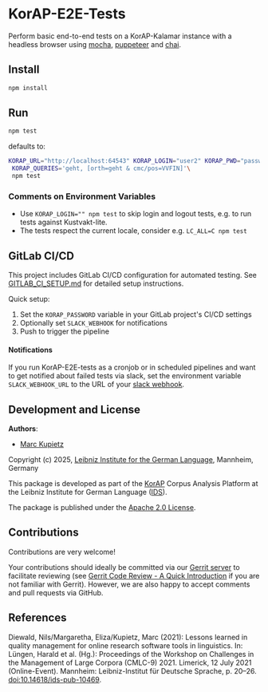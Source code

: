 # KorAP-E2E-Tests

Perform basic end-to-end tests on a KorAP-Kalamar instance with a headless browser using [mocha](https://mochajs.org/), [puppeteer](https://github.com/puppeteer/puppeteer) and [chai](https://www.chaijs.com/).

## Install

```bash
npm install
```

## Run

```bash
npm test
```

defaults to:

```bash
KORAP_URL="http://localhost:64543" KORAP_LOGIN="user2" KORAP_PWD="password2"\
 KORAP_QUERIES='geht, [orth=geht & cmc/pos=VVFIN]'\
 npm test
```




### Comments on Environment Variables

- Use `KORAP_LOGIN="" npm test` to skip login and logout tests, e.g. to run tests against Kustvakt-lite.
- The tests respect the current locale, consider e.g. `LC_ALL=C npm test`

## GitLab CI/CD

This project includes GitLab CI/CD configuration for automated testing. See [GITLAB_CI_SETUP.md](GITLAB_CI_SETUP.md) for detailed setup instructions.

Quick setup:
1. Set the `KORAP_PASSWORD` variable in your GitLab project's CI/CD settings
2. Optionally set `SLACK_WEBHOOK` for notifications
3. Push to trigger the pipeline

#### Notifications

If you run KorAP-E2E-tests as a cronjob or in scheduled pipelines and
want to get notified about failed tests via slack, set the environment variable `SLACK_WEBHOOK_URL` to the URL of your [slack webhook](https://api.slack.com/messaging/webhooks).


## Development and License

**Authors**:

- [Marc Kupietz](https://www.ids-mannheim.de/digspra/personal/kupietz.html)

Copyright (c) 2025, [Leibniz Institute for the German Language](http://www.ids-mannheim.de/), Mannheim, Germany

This package is developed as part of the [KorAP](http://korap.ids-mannheim.de/) Corpus Analysis Platform at the Leibniz Institute for German Language ([IDS](http://www.ids-mannheim.de/)).

The package is published under the [Apache 2.0 License](LICENSE).

## Contributions

Contributions are very welcome!

Your contributions should ideally be committed via our [Gerrit server](https://korap.ids-mannheim.de/gerrit/)
to facilitate reviewing (see [Gerrit Code Review - A Quick Introduction](https://korap.ids-mannheim.de/gerrit/Documentation/intro-quick.html)
if you are not familiar with Gerrit). However, we are also happy to accept comments and pull requests
via GitHub.

## References

Diewald, Nils/Margaretha, Eliza/Kupietz, Marc (2021): Lessons learned in quality management for online research software tools in linguistics. In: Lüngen, Harald et al. (Hg.): Proceedings of the Workshop on Challenges in the Management of Large Corpora (CMLC-9) 2021. Limerick, 12 July 2021 (Online-Event). Mannheim: Leibniz-Institut für Deutsche Sprache, p. 20–26. [doi:10.14618/ids-pub-10469](https://doi.org/10.14618/ids-pub-10469).
